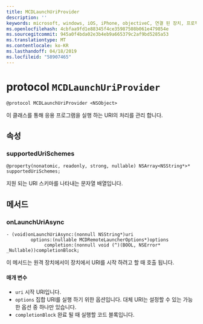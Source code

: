 ```yaml
---
title: MCDLaunchUriProvider
description: ''
keywords: microsoft, windows, iOS, iPhone, objectiveC, 연결 된 장치, 프로젝트 로마
ms.openlocfilehash: 4cbfaa9fd1e88345f4ce35987508b061e479854e
ms.sourcegitcommit: 945a0f4bda02e3b4eb9a665379c2af9bd5285a53
ms.translationtype: MT
ms.contentlocale: ko-KR
ms.lasthandoff: 04/18/2019
ms.locfileid: "58907465"
---
```

# <a name="protocol-mcdlaunchuriprovider"></a>protocol `MCDLaunchUriProvider`

```
@protocol MCDLaunchUriProvider <NSObject>
```

이 클래스를 통해 응용 프로그램을 실행 하는 URI의 처리를 관리 합니다.

## <a name="properties"></a>속성 
### <a name="supportedurischemes"></a>supportedUriSchemes
`@property(nonatomic, readonly, strong, nullable) NSArray<NSString*>* supportedUriSchemes;`

지원 되는 URI 스키마를 나타내는 문자열 배열입니다.

## <a name="methods"></a>메서드

### <a name="onlaunchuriasync"></a>onLaunchUriAsync
```
- (void)onLaunchUriAsync:(nonnull NSString*)uri
         options:(nullable MCDRemoteLauncherOptions*)options
              completion:(nonnull void (^)(BOOL, NSError* _Nullable))completionBlock;
```

이 메서드는 원격 장치에서이 장치에서 URI를 시작 하려고 할 때 호출 됩니다.

#### <a name="parameters"></a>매개 변수 
* `uri` 시작 URI입니다.
* `options` 집합 URI를 실행 하기 위한 옵션입니다. 대체 URI는 설정할 수 있는 가능한 옵션 중 하나만 있습니다.
* `completionBlock` 완료 될 때 실행할 코드 블록입니다.